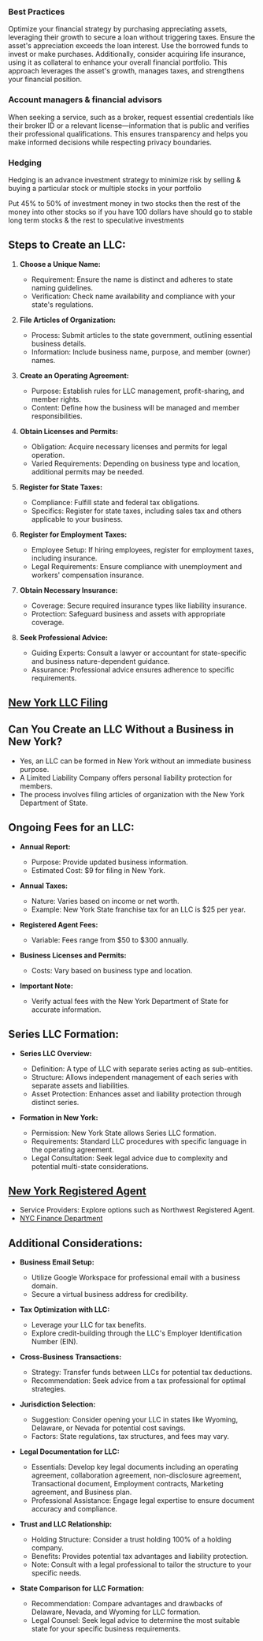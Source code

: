 ### Best Practices


Optimize your financial strategy by purchasing appreciating assets, leveraging their growth to secure a loan without triggering taxes. Ensure the asset's appreciation exceeds the loan interest. Use the borrowed funds to invest or make purchases. Additionally, consider acquiring life insurance, using it as collateral to enhance your overall financial portfolio. This approach leverages the asset's growth, manages taxes, and strengthens your financial position.


### Account managers & financial advisors

When seeking a service, such as a broker, request essential credentials like their broker ID or a relevant license—information that is public and verifies their professional qualifications. This ensures transparency and helps you make informed decisions while respecting privacy boundaries.

### Hedging
Hedging is an advance investment strategy to minimize risk by selling & buying a particular stock or multiple stocks in your portfolio  
  
Put 45% to 50% of investment money in two stocks then the rest of the money into other stocks so if you have 100 dollars have should go to stable long term stocks & the rest to speculative investments





## Steps to Create an LLC:

1. **Choose a Unique Name:**
   - Requirement: Ensure the name is distinct and adheres to state naming guidelines.
   - Verification: Check name availability and compliance with your state's regulations.

2. **File Articles of Organization:**
   - Process: Submit articles to the state government, outlining essential business details.
   - Information: Include business name, purpose, and member (owner) names.

3. **Create an Operating Agreement:**
   - Purpose: Establish rules for LLC management, profit-sharing, and member rights.
   - Content: Define how the business will be managed and member responsibilities.

4. **Obtain Licenses and Permits:**
   - Obligation: Acquire necessary licenses and permits for legal operation.
   - Varied Requirements: Depending on business type and location, additional permits may be needed.

5. **Register for State Taxes:**
   - Compliance: Fulfill state and federal tax obligations.
   - Specifics: Register for state taxes, including sales tax and others applicable to your business.

6. **Register for Employment Taxes:**
   - Employee Setup: If hiring employees, register for employment taxes, including insurance.
   - Legal Requirements: Ensure compliance with unemployment and workers' compensation insurance.

7. **Obtain Necessary Insurance:**
   - Coverage: Secure required insurance types like liability insurance.
   - Protection: Safeguard business and assets with appropriate coverage.

8. **Seek Professional Advice:**
   - Guiding Experts: Consult a lawyer or accountant for state-specific and business nature-dependent guidance.
   - Assurance: Professional advice ensures adherence to specific requirements.

## [New York LLC Filing](https://appext20.dos.ny.gov/ecorp_public/f?p=2201%3A17)

## Can You Create an LLC Without a Business in New York?

- Yes, an LLC can be formed in New York without an immediate business purpose.
- A Limited Liability Company offers personal liability protection for members.
- The process involves filing articles of organization with the New York Department of State.

## Ongoing Fees for an LLC:

- **Annual Report:**
  - Purpose: Provide updated business information.
  - Estimated Cost: $9 for filing in New York.

- **Annual Taxes:**
  - Nature: Varies based on income or net worth.
  - Example: New York State franchise tax for an LLC is $25 per year.

- **Registered Agent Fees:**
  - Variable: Fees range from $50 to $300 annually.

- **Business Licenses and Permits:**
  - Costs: Vary based on business type and location.

- **Important Note:**
  - Verify actual fees with the New York Department of State for accurate information.

## Series LLC Formation:

- **Series LLC Overview:**
  - Definition: A type of LLC with separate series acting as sub-entities.
  - Structure: Allows independent management of each series with separate assets and liabilities.
  - Asset Protection: Enhances asset and liability protection through distinct series.

- **Formation in New York:**
  - Permission: New York State allows Series LLC formation.
  - Requirements: Standard LLC procedures with specific language in the operating agreement.
  - Legal Consultation: Seek legal advice due to complexity and potential multi-state considerations.

## [New York Registered Agent](https://www.northwestregisteredagent.com/registered-agent/new-york#:~:text=A%20New%20York%20registered%20agent,LLC)
- Service Providers: Explore options such as Northwest Registered Agent.
- [NYC Finance Department](https://www.nyc.gov/site/finance/index.page)

## Additional Considerations:

- **Business Email Setup:**
  - Utilize Google Workspace for professional email with a business domain.
  - Secure a virtual business address for credibility.

- **Tax Optimization with LLC:**
  - Leverage your LLC for tax benefits.
  - Explore credit-building through the LLC's Employer Identification Number (EIN).

- **Cross-Business Transactions:**
  - Strategy: Transfer funds between LLCs for potential tax deductions.
  - Recommendation: Seek advice from a tax professional for optimal strategies.

- **Jurisdiction Selection:**
  - Suggestion: Consider opening your LLC in states like Wyoming, Delaware, or Nevada for potential cost savings.
  - Factors: State regulations, tax structures, and fees may vary.

- **Legal Documentation for LLC:**
  - Essentials: Develop key legal documents including an operating agreement, collaboration agreement, non-disclosure agreement, Transactional document, Employment contracts, Marketing agreement, and Business plan.
  - Professional Assistance: Engage legal expertise to ensure document accuracy and compliance.

- **Trust and LLC Relationship:**
  - Holding Structure: Consider a trust holding 100% of a holding company.
  - Benefits: Provides potential tax advantages and liability protection.
  - Note: Consult with a legal professional to tailor the structure to your specific needs.

- **State Comparison for LLC Formation:**
  - Recommendation: Compare advantages and drawbacks of Delaware, Nevada, and Wyoming for LLC formation.
  - Legal Counsel: Seek legal advice to determine the most suitable state for your specific business requirements.

